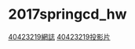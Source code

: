 # 2017springcd_hw
[40423219網誌](https://40423219.github.io/2017springcd_hw/blog/)
[40423219投影片](https://40423219.github.io/2017springcd_hw)
